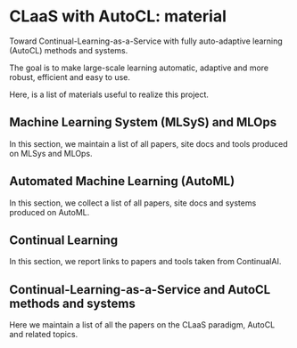 # CLaaS with AutoCL: material

Toward Continual-Learning-as-a-Service with fully auto-adaptive learning (AutoCL) methods and systems. 

The goal is to make large-scale learning automatic, adaptive and more robust, efficient and easy to use. 

Here, is a list of materials useful to realize this project.

## Machine Learning System (MLSyS) and MLOps

In this section, we maintain a list of all papers, site docs and tools produced on MLSys and MLOps.

## Automated Machine Learning (AutoML)

In this section, we collect a list of all papers, site docs and systems produced on AutoML.

## Continual Learning

In this section, we report links to papers and tools taken from ContinualAI.


## Continual-Learning-as-a-Service and AutoCL methods and systems

Here we maintain a list of all the papers on the CLaaS paradigm, AutoCL and related topics.

